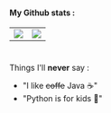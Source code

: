 #### My Github stats :
<table style="border:0px solid black;">
  <tr style="border:0px;">
    <td style="border:0px;">
      <a href="https://github.com/Madour">
        <img align="center" src="https://github-readme-stats.vercel.app/api?username=Madour&theme=vue&show_icons=true&count_private=true&hide_title=true&line_height=25&hide_border=true" />
      </a>
    </td>
    <td>
      <img align="center" src="https://github-readme-stats.vercel.app/api/top-langs/?username=Madour&theme=vue&layout=compact&langs_count=4&hide_border=true" />
    </td>
  </tr>
</table>

#

Things I'll **never** say :
 - "I like ~~coffe~~ Java :coffee:"
 - "Python is for kids :snake:"
 
 #
 
<!--
**Madour/Madour** is a ✨ _special_ ✨ repository because its `README.md` (this file) appears on your GitHub profile.
Here are some ideas to get you started:
- 🔭 I’m currently working on ...
- 🌱 I’m currently learning ...
- 👯 I’m looking to collaborate on ...
- 🤔 I’m looking for help with ...
- 💬 Ask me about ...
- 📫 How to reach me: ...
- 😄 Pronouns: ...
- ⚡ Fun fact: ...
-->
